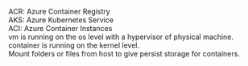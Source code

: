 ACR: Azure Container Registry  
AKS: Azure Kubernetes Service  
ACI: Azure Container Instances  
vm is running on the os level with a hypervisor of physical machine.  
container is running on the kernel level.  
Mount folders or files from host to give persist storage for containers.  
